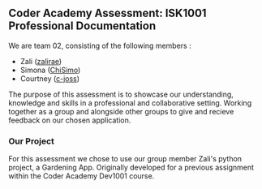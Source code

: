 ## Coder Academy Assessment: ISK1001 Professional Documentation

We are team 02, consisting of the following members :
- Zali ([zalirae](https://github.com/zalirae))
- Simona ([ChiSimo](https://github.com/ChiSimo))
- Courtney ([c-joss](https://github.com/c-joss))

The purpose of this assessment is to showcase our understanding, knowledge and skills in a professional and collaborative setting. Working together as a group and alongside other groups to give and recieve feedback on our chosen application.


### Our Project
For this assessment we chose to use our group member Zali's python project, a Gardening App. Originally developed for a previous assignment within the Coder Academy Dev1001 course.
